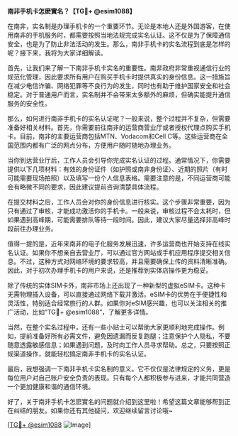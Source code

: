 **南非手机卡怎麽實名？【TG💪+ @esim1088】**

在南非，实名制是办理手机卡的一个重要环节。无论是本地人还是外国游客，在使用南非的手机服务时，都需要按照当地法规完成实名认证。这不仅是为了保障通信安全，也是为了防止非法活动的发生。那么，南非手机卡的实名流程到底是怎样的呢？接下来，我将为大家详细解读。

首先，让我们来了解一下南非手机卡实名的重要性。南非政府非常重视通信行业的规范化管理，因此要求所有用户在购买手机卡时提供真实的身份信息。这一措施旨在减少电信诈骗、网络犯罪等不良行为的发生，同时也有助于维护国家安全和社会稳定。对于普通用户而言，实名制并不会带来太多额外的麻烦，但确实能提升通信服务的安全性。

那么，如何进行南非手机卡的实名认证呢？一般来说，整个过程并不复杂，但需要准备好相关材料。首先，你需要前往南非的运营商营业厅或者授权代理点购买手机卡。目前，南非的主要运营商包括MTN、Vodacom和Cell C等。这些运营商在全国范围内都有广泛的网点分布，方便用户随时随地办理业务。

当你到达营业厅后，工作人员会引导你完成实名认证的过程。通常情况下，你需要提供以下几项材料：有效的身份证件（如护照或南非身份证）、近期的照片（有时可能需要现场拍照）以及填写一份个人信息表格。需要注意的是，不同运营商可能会有略微不同的要求，因此建议提前咨询清楚具体流程。

在提交材料之后，工作人员会对你的身份信息进行核实。这个步骤非常重要，因为只有通过了审核，才能成功激活你的手机卡。一般来说，审核过程不会太耗时，但如果遇到高峰期，可能需要排队等待一段时间。因此，建议大家尽量选择非高峰时段前往办理业务。

值得一提的是，近年来南非的电子化服务发展迅速，许多运营商也开始支持在线实名认证。如果你不想亲自去营业厅，可以通过官方网站或手机应用程序提交相关信息。不过，这种方式对网络环境的要求较高，并且需要确保上传的资料清晰准确。因此，对于初次办理手机卡的用户来说，还是推荐到实体店操作更为稳妥。

除了传统的实体SIM卡外，南非市场上还出现了一种新型的虚拟eSIM卡。这种卡无需物理插入设备，可以直接通过网络下载并激活。eSIM卡的优势在于便捷性和灵活性，特别适合经常旅行的人群。如果你对eSIM感兴趣，也可以关注相关的推广活动，比如“TG💪+ @esim1088”，了解更多详情。

当然，在整个实名过程中，还有一些小贴士可以帮助大家更顺利地完成操作。例如，提前准备好所有必需文件，避免因遗漏而反复跑腿；注意保护个人隐私，不要随意透露敏感信息；如果遇到问题，及时向工作人员寻求帮助。总之，只要按照正规渠道操作，就能轻松搞定南非手机卡的实名认证。

最后，我想强调一下南非手机卡实名制的意义。它不仅仅是法律规定的义务，更是每位用户对自己账户安全负责的表现。只有每个人都积极参与进来，才能共同营造一个更加健康和谐的通信环境。

好了，关于南非手机卡怎麽實名的问题就介绍到这里啦！希望这篇文章能够帮到正在纠结的朋友。如果你还有其他疑问，欢迎继续留言讨论哦~ 

[[TG💪+ @esim1088](https://t.me/s/esim1088) ![Image](https://i.postimg.cc/4NQfJmqS/Snipaste-2025-05-13-00-14-12.png)]